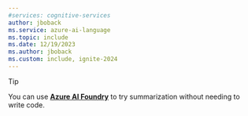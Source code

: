 ```yaml
---
#services: cognitive-services
author: jboback
ms.service: azure-ai-language
ms.topic: include
ms.date: 12/19/2023
ms.author: jboback
ms.custom: include, ignite-2024
---
```


> [!TIP]
> You can use [**Azure AI Foundry**](../../../../ai-foundry/what-is-ai-foundry.md) to try summarization without needing to write code. 
